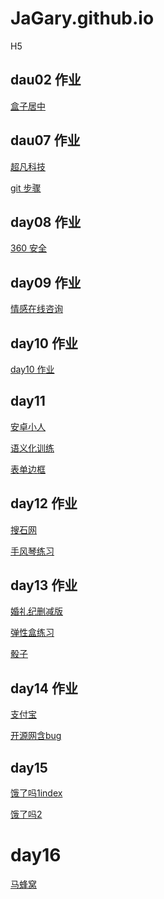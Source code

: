 # JaGary.github.io

H5

## dau02 作业

<a href="https://jagary.github.io/09.%E5%B1%85%E4%B8%AD%E6%A1%88%E4%BE%8B.html">盒子居中</a>

## dau07 作业

<a href="https://jagary.github.io/day7/html/1.%E8%B6%85%E5%87%A1%E7%A7%91%E6%8A%80.html">超凡科技</a>

<a href="https://jagary.github.io/步骤说明.txt">git 步骤</a>

## day08 作业

<a href="https://jagary.github.io/day8_作业/html/360.html">360 安全</a>

## day09 作业

<a href="https://jagary.github.io/day09/html/情感在线咨询.html">情感在线咨询</a>

## day10 作业

<a href="https://jagary.github.io/day10作业/html/03.作业.html">day10 作业</a>

## day11

<a href="https://jagary.github.io/day11/04.安卓小人.html">安卓小人</a>

<a href="https://jagary.github.io/day11/01.语义化标签练习.html">语义化训练</a>

<a href="https://jagary.github.io/day11/03.表单边框2.html">表单边框</a>

## day12 作业

<a href="https://jagary.github.io/day12/html/04.搜石网.html">搜石网</a>

<a href="https://jagary.github.io/day12/html/02.手风琴练习2.html">手风琴练习</a>

## day13 作业

<a href="https://jagary.github.io/day13/html/04.作业婚礼纪.html">婚礼纪删减版</a>

<a href="https://jagary.github.io/day13/html/02.练习1.html">弹性盒练习</a>

<a href="https://jagary.github.io/day13/html/03.骰子.html">骰子</a>

## day14 作业

<a href="https://jagary.github.io/day14/html/03.支付宝.html">支付宝</a>

<a href="https://jagary.github.io/day14/html/work.开源网布局.html">开源网含bug</a>

## day15 

<a href="https://jagary.github.io/day15/code/html/elm.html">饿了吗1index</a>

<a href="https://jagary.github.io/day15/code/html/elm02.html">饿了吗2</a>

#  day16

<a href="https://jagary.github.io/day16/code/html/02.马蜂窝.html">马蜂窝</a>
